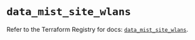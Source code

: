 # `data_mist_site_wlans`

Refer to the Terraform Registry for docs: [`data_mist_site_wlans`](https://registry.terraform.io/providers/juniper/mist/0.6.0/docs/data-sources/site_wlans).

